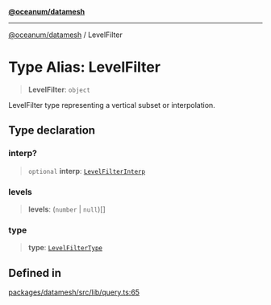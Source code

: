 [**@oceanum/datamesh**](../README.md)

***

[@oceanum/datamesh](../README.md) / LevelFilter

# Type Alias: LevelFilter

> **LevelFilter**: `object`

LevelFilter type representing a vertical subset or interpolation.

## Type declaration

### interp?

> `optional` **interp**: [`LevelFilterInterp`](LevelFilterInterp.md)

### levels

> **levels**: (`number` \| `null`)[]

### type

> **type**: [`LevelFilterType`](LevelFilterType.md)

## Defined in

[packages/datamesh/src/lib/query.ts:65](https://github.com/oceanum-io/oceanum-js/blob/434a76394a76820b6be1b553be9d6f05bb5ccb16/packages/datamesh/src/lib/query.ts#L65)
